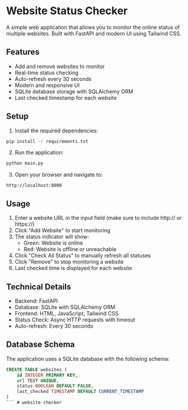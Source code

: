 # Website Status Checker

A simple web application that allows you to monitor the online status of multiple websites. Built with FastAPI and modern UI using Tailwind CSS.

## Features

- Add and remove websites to monitor
- Real-time status checking
- Auto-refresh every 30 seconds
- Modern and responsive UI
- SQLite database storage with SQLAlchemy ORM
- Last checked timestamp for each website

## Setup

1. Install the required dependencies:
```bash
pip install -r requirements.txt
```

2. Run the application:
```bash
python main.py
```

3. Open your browser and navigate to:
```
http://localhost:8000
```

## Usage

1. Enter a website URL in the input field (make sure to include http:// or https://)
2. Click "Add Website" to start monitoring
3. The status indicator will show:
   - Green: Website is online
   - Red: Website is offline or unreachable
4. Click "Check All Status" to manually refresh all statuses
5. Click "Remove" to stop monitoring a website
6. Last checked time is displayed for each website

## Technical Details

- Backend: FastAPI
- Database: SQLite with SQLAlchemy ORM
- Frontend: HTML, JavaScript, Tailwind CSS
- Status Check: Async HTTP requests with timeout
- Auto-refresh: Every 30 seconds

## Database Schema

The application uses a SQLite database with the following schema:

```sql
CREATE TABLE websites (
    id INTEGER PRIMARY KEY,
    url TEXT UNIQUE,
    status BOOLEAN DEFAULT FALSE,
    last_checked TIMESTAMP DEFAULT CURRENT_TIMESTAMP
)
``` # website-checker
